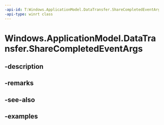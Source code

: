 ```yaml
---
-api-id: T:Windows.ApplicationModel.DataTransfer.ShareCompletedEventArgs
-api-type: winrt class
---
```


<!-- Class syntax.
public class ShareCompletedEventArgs 
-->

# Windows.ApplicationModel.DataTransfer.ShareCompletedEventArgs

## -description

## -remarks

## -see-also

## -examples

